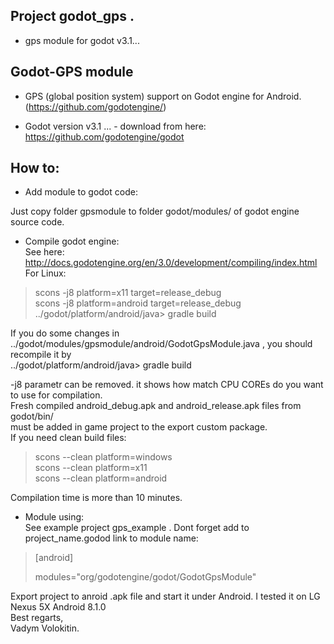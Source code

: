 ## Project godot_gps .
- gps module for godot v3.1...

## Godot-GPS module

- GPS (global position system) support on Godot engine for Android. (https://github.com/godotengine/)

- Godot version v3.1 ... - download from here: https://github.com/godotengine/godot

## How to:
- Add module to godot code:  

Just copy folder gpsmodule to folder godot/modules/ of godot engine source code.

- Compile godot engine:  
See here:  http://docs.godotengine.org/en/3.0/development/compiling/index.html  
For Linux:
>scons -j8 platform=x11 target=release_debug  
>scons -j8 platform=android target=release_debug  
>../godot/platform/android/java> gradle build  

If you do some changes in ../godot/modules/gpsmodule/android/GodotGpsModule.java , you should recompile it by  
../godot/platform/android/java> gradle build  

-j8  parametr can be removed. it shows how match CPU COREs do you want to use for compilation.  
Fresh compiled android_debug.apk and android_release.apk files from godot/bin/  
must be added in game project to the export custom package.  
If you need clean build files:

> scons --clean platform=windows  
> scons --clean platform=x11  
> scons --clean platform=android  

Compilation time is more than 10 minutes.  

- Module using:  
See example project gps_example . Dont forget add to project_name.godod  link to module name:
> [android]
> 
> modules="org/godotengine/godot/GodotGpsModule"  

Export project to anroid .apk file and start it under Android. 
I tested it on LG Nexus 5X Android 8.1.0  
Best regarts,  
Vadym Volokitin.




